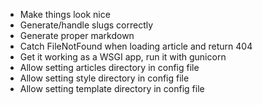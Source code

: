 - Make things look nice
- Generate/handle slugs correctly
- Generate proper markdown
- Catch FileNotFound when loading article and return 404
- Get it working as a WSGI app, run it with gunicorn
- Allow setting articles directory in config file
- Allow setting style directory in config file
- Allow setting template directory in config file